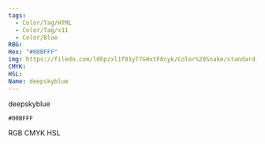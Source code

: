 ```yaml
---
tags:
  - Color/Tag/HTML
  - Color/Tag/x11
  - Color/Blue
RBG: 
Hex: "#00BFFF"
img: https://filedn.com/l0hpzxl1f01yT7GHxtF8cyk/Color%20Snake/standard_csv_to_svg//#00BFFF.svg
CMYK: 
HSL: 
Name: deepskyblue
---
```

deepskyblue
```palette
#00BFFF
```
RGB
CMYK
HSL